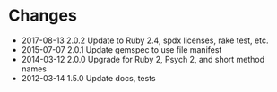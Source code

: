 # Changes

* 2017-08-13 2.0.2 Update to Ruby 2.4, spdx licenses, rake test, etc.
* 2015-07-07 2.0.1 Update gemspec to use file manifest
* 2014-03-12 2.0.0 Upgrade for Ruby 2, Psych 2, and short method names
* 2012-03-14 1.5.0 Update docs, tests

